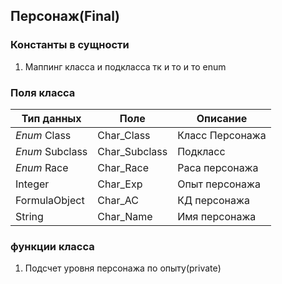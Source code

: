 ## Персонаж(Final)

###  Константы в сущности
1. Маппинг класса и подкласса тк и то и то enum
### Поля класса


| Тип данных      | Поле          | Описание        |
| --------------- | ------------- | --------------- |
| *Enum* Class    | Char_Class    | Класс Персонажа |
| *Enum* Subclass | Char_Subclass | Подкласс        |
| *Enum* Race     | Char_Race     | Раса персонажа  |
| Integer         | Char_Exp      | Опыт персонажа  |
| FormulaObject   | Char_AC       | КД персонажа    |
| String          | Char_Name     | Имя персонажа   |

### функции класса
1. Подсчет уровня персонажа по опыту(private)
